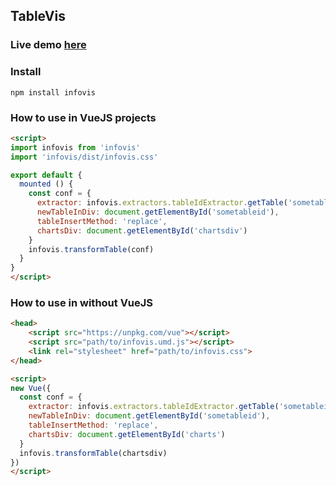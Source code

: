 ## TableVis

### Live demo [here](https://optimistic-roentgen-99a869.netlify.com/)

### Install
`npm install infovis`

### How to use in VueJS projects
```html
<script>
import infovis from 'infovis'
import 'infovis/dist/infovis.css'

export default {
  mounted () {
    const conf = {
      extractor: infovis.extractors.tableIdExtractor.getTable('sometableid'),
      newTableInDiv: document.getElementById('sometableid'),
      tableInsertMethod: 'replace',
      chartsDiv: document.getElementById('chartsdiv')
    }
    infovis.transformTable(conf)
  }
}
</script>
```

### How to use in without VueJS
```html
<head>
    <script src="https://unpkg.com/vue"></script>
    <script src="path/to/infovis.umd.js"></script>
    <link rel="stylesheet" href="path/to/infovis.css">
</head>
```
```html
<script>
new Vue({
  const conf = {
    extractor: infovis.extractors.tableIdExtractor.getTable('sometableid'),
    newTableInDiv: document.getElementById('sometableid'),
    tableInsertMethod: 'replace',
    chartsDiv: document.getElementById('charts')
  }
  infovis.transformTable(chartsdiv)
})
</script>
```